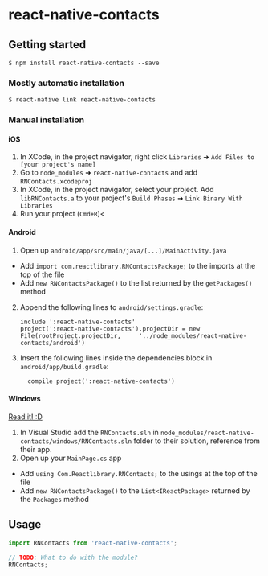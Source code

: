 
# react-native-contacts

## Getting started

`$ npm install react-native-contacts --save`

### Mostly automatic installation

`$ react-native link react-native-contacts`

### Manual installation


#### iOS

1. In XCode, in the project navigator, right click `Libraries` ➜ `Add Files to [your project's name]`
2. Go to `node_modules` ➜ `react-native-contacts` and add `RNContacts.xcodeproj`
3. In XCode, in the project navigator, select your project. Add `libRNContacts.a` to your project's `Build Phases` ➜ `Link Binary With Libraries`
4. Run your project (`Cmd+R`)<

#### Android

1. Open up `android/app/src/main/java/[...]/MainActivity.java`
  - Add `import com.reactlibrary.RNContactsPackage;` to the imports at the top of the file
  - Add `new RNContactsPackage()` to the list returned by the `getPackages()` method
2. Append the following lines to `android/settings.gradle`:
  	```
  	include ':react-native-contacts'
  	project(':react-native-contacts').projectDir = new File(rootProject.projectDir, 	'../node_modules/react-native-contacts/android')
  	```
3. Insert the following lines inside the dependencies block in `android/app/build.gradle`:
  	```
      compile project(':react-native-contacts')
  	```

#### Windows
[Read it! :D](https://github.com/ReactWindows/react-native)

1. In Visual Studio add the `RNContacts.sln` in `node_modules/react-native-contacts/windows/RNContacts.sln` folder to their solution, reference from their app.
2. Open up your `MainPage.cs` app
  - Add `using Com.Reactlibrary.RNContacts;` to the usings at the top of the file
  - Add `new RNContactsPackage()` to the `List<IReactPackage>` returned by the `Packages` method


## Usage
```javascript
import RNContacts from 'react-native-contacts';

// TODO: What to do with the module?
RNContacts;
```
  
